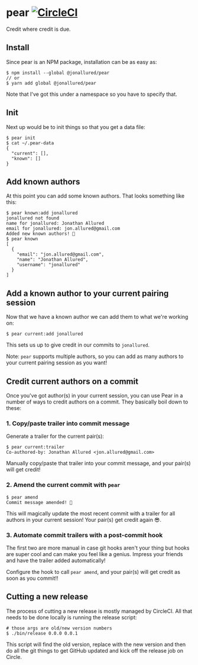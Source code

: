 # pear [![CircleCI][badge]][circleci]

Credit where credit is due.

## Install

Since pear is an NPM package, installation can be as easy as:

```
$ npm install --global @jonallured/pear
// or
$ yarn add global @jonallured/pear
```

Note that I've got this under a namespace so you have to specify that.

## Init

Next up would be to init things so that you get a data file:

```
$ pear init
$ cat ~/.pear-data
{
  "current": [],
  "known": []
}
```

## Add known authors

At this point you can add some known authors. That looks something like this:

```
$ pear known:add jonallured
jonallured not found
name for jonallured: Jonathan Allured
email for jonallured: jon.allured@gmail.com
Added new known authors! 🍐
$ pear known
[
  {
    "email": "jon.allured@gmail.com",
    "name": "Jonathan Allured",
    "username": "jonallured"
  }
]
```

## Add a known author to your current pairing session

Now that we have a known author we can add them to what we're working on:

```
$ pear current:add jonallured
```

This sets us up to give credit in our commits to `jonallured`. 

Note: `pear` supports multiple authors, so you can add as many authors to your current pairing session as you want!

## Credit current authors on a commit

Once you've got author(s) in your current session, you can use Pear in a number of ways to credit authors on a commit. They basically boil down to these:

### 1. Copy/paste trailer into commit message

Generate a trailer for the current pair(s): 

```
$ pear current:trailer
Co-authored-by: Jonathan Allured <jon.allured@gmail.com>
```

Manually copy/paste that trailer into your commit message, and your pair(s) will get credit!

### 2. Amend the current commit with `pear`

```
$ pear amend
Commit message amended! 🍐
```

This will magically update the most recent commit with a trailer for all authors in your current session! Your pair(s) get credit again 😎.

### 3. Automate commit trailers with a post-commit hook

The first two are more manual in case git hooks aren't your thing but hooks are
super cool and can make you feel like a genius. Impress your friends and have
the trailer added automatically!

Configure the hook to call `pear amend`, and your pair(s) will get credit as soon as you commit!!

## Cutting a new release

The process of cutting a new release is mostly managed by CircleCI. All that
needs to be done locally is running the release script:

```
# those args are old/new version numbers
$ ./bin/release 0.0.0 0.0.1
```

This script will find the old version, replace with the new version and then do
all the git things to get GitHub updated and kick off the release job on Circle.

[badge]: https://circleci.com/gh/jonallured/pear.svg?style=svg
[circleci]: https://circleci.com/gh/jonallured/pear
